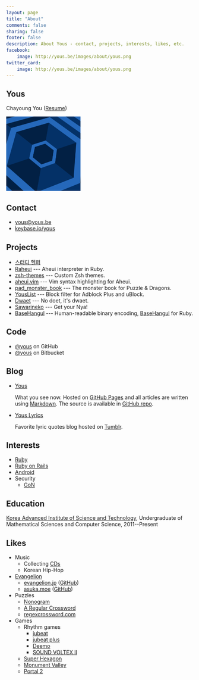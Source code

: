 ```yaml
---
layout: page
title: "About"
comments: false
sharing: false
footer: false
description: About Yous - contact, projects, interests, likes, etc.
facebook:
    image: http://yous.be/images/about/yous.png
twitter_card:
    image: http://yous.be/images/about/yous.png
---
```


## <a id="yous"></a>Yous

Chayoung You ([Resume](/resume/en.pdf))

<img src="/images/about/yous.png" width="200px" height="200px" />

## <a id="contact"></a>Contact

- <yous@yous.be>
- [keybase.io/yous](https://keybase.io/yous)

## <a id="projects"></a>Projects

- [스터디 헬퍼](https://play.google.com/store/apps/details?id=kr.co.tamseng.StudyHelper)
- [Raheui](https://github.com/yous/raheui) --- Aheui interpreter in Ruby.
- [zsh-themes](https://github.com/yous/zsh-themes) --- Custom Zsh themes.
- [aheui.vim](https://github.com/yous/aheui.vim) --- Vim syntax highlighting for Aheui.
- [pad_monster_book](https://github.com/yous/pad_monster_book) --- The monster book for Puzzle & Dragons.
- [YousList](https://github.com/yous/YousList) --- Block filter for Adblock Plus and uBlock.
- [Dwaet](https://github.com/yous/dwaet) --- No doet, it's dwaet.
- [Sawarineko](https://github.com/yous/sawarineko) --- Get your Nya!
- [BaseHangul](https://github.com/yous/basehangul) --- Human-readable binary encoding, [BaseHangul](https://basehangul.github.io) for Ruby.

## <a id="code"></a>Code

- [@yous](https://github.com/yous) on GitHub
- [@yous](https://bitbucket.org/yous) on Bitbucket

## <a id="blog"></a>Blog

- [Yous](http://yous.be)

    What you see now. Hosted on [GitHub Pages][] and all articles are written using [Markdown][]. The source is available in [GitHub repo][yous.github.io].

- [Yous Lyrics](http://lyrics.yous.be)

    Favorite lyric quotes blog hosted on [Tumblr](https://www.tumblr.com).

## <a id="interests"></a>Interests

- [Ruby](https://www.ruby-lang.org)
- [Ruby on Rails](http://rubyonrails.org)
- [Android](http://www.android.com)
- Security
    - [GoN](http://gon.kaist.ac.kr)

## <a id="education"></a>Education

[Korea Advanced Institute of Science and Technology](http://www.kaist.ac.kr), Undergraduate of Mathematical Sciences and Computer Science, 2011--Present

## <a id="likes"></a>Likes

- Music
    - Collecting [CDs](/about/cds/)
    - Korean Hip-Hop
- [Evangelion](http://www.evangelion.co.jp)
    - [evangelion.jp](http://evangelion.jp) ([GitHub](https://github.com/yous/evangelion.jp))
    - [asuka.moe](http://asuka.moe) ([GitHub](https://github.com/yous/asuka.moe))
- Puzzles
    - [Nonogram](http://en.wikipedia.org/wiki/Nonogram)
    - [A Regular Crossword](http://web.mit.edu/puzzle/www/2013/coinheist.com/rubik/a_regular_crossword/index.html)
    - [regexcrossword.com](http://regexcrossword.com)
- Games
    - Rhythm games
        - [jubeat](http://s.ubit.info/yous)
        - [jubeat plus](https://itunes.apple.com/jp/app/jubeat-plus/id395192484?mt=8)
        - [Deemo](http://www.rayark.com/g/deemo/)
        - [SOUND VOLTEX II](http://p.eagate.573.jp/game/sdvx/ii/p/)
    - [Super Hexagon](http://superhexagon.com)
    - [Monument Valley](http://www.monumentvalleygame.com)
    - [Portal 2](http://www.thinkwithportals.com)

[GitHub Pages]: http://pages.github.com
[Markdown]: http://daringfireball.net/projects/markdown/
[yous.github.io]: https://github.com/yous/yous.github.io
